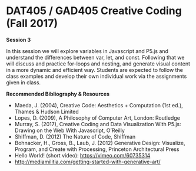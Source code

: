 DAT405 / GAD405 Creative Coding  
(Fall 2017)
===========================================

__Session 3__

In this session we will explore variables in Javascript and P5.js and understand the differences between var, let, and const. Following that we will discuss and practice for-loops and nesting, and generate visual content in a more dynamic and efficient way. Students are expected to follow the class examples and develop their own individual work via the assignments given in class.

**Recommended Bibliography & Resources**  

* Maeda, J. (2004), Creative Code: Aesthetics + Computation (1st ed.), Thames & Hudson Limited  
* Lopes, D. (2009), A Philosophy of Computer Art, London: Routledge  
* Murray, S. (2017), Creative Coding and Data Visualization With P5.js: Drawing on the Web With Javascript, O’Reilly  
* Shiffman, D. (2012) The Nature of Code, Shiffman  
* Bohnacker, H., Gross, B., Laub, J. (2012) Generative Design: Visualize, Program, and Create with Processing, Princeton Architectural Press  
* Hello World! (short video): https://vimeo.com/60735314  
* http://mediamilitia.com/getting-started-with-generative-art/  
